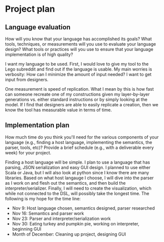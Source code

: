 # Project plan

## Language evaluation
How will you know that your language has accomplished its goals? What tools, techniques, or measurements will you use to evaluate your language design? What tools or practices will you use to ensure that your language implementation is of high quality?

I want my language to be used. First, I would love to give my tool to the Lego subreddit and find out if the language is usable. My main worries is verbosity: How can I minimize the amount of input needed? I want to get input from designers.

One measurement is speed of replication. What I mean by this is how fast can someone recreate one of my constructions given my layer-by-layer generations vs. either standard instructions or by simply looking at the model. If I find that designers are able to easily replicate a creation, then we know the tool has measurable value in terms of time.

## Implementation plan
How much time do you think you'll need for the various components of your language (e.g., finding a host language, implementing the semantics, the parser, tools, etc)? Provide a brief schedule (e.g., with a deliverable every week) for your project.

Finding a host language will be simple. I plan to use a language that has parsing, JSON serialization and easy GUI design. I planned to use either Scala or Java, but I will also look at python since I know there are many libraries. Based on what host langauge I choose, I will dive into the parser as I work on and flesh out the semantics, and then build the interpreter/serializer. Finally, I will need to create the visualization, which while not connected to the DSL, will possibly take the longest time. The following is my hope for the time line:
* Nov 9: Host language chosen, semantics designed, parser researched
* Nov 16: Semantics and parser work
* Nov 23: Parser and interpreter/serialization work
* Nov 30: Eating turkey and pumpkin pie, working on interpreter, beginning GUI
* Month of December: Cleaning up project, designing GUI
